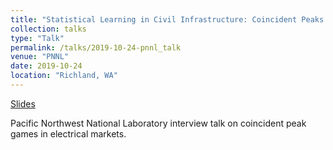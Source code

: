 ```yaml
---
title: "Statistical Learning in Civil Infrastructure: Coincident Peaks in Electrical Markets"
collection: talks
type: "Talk"
permalink: /talks/2019-10-24-pnnl_talk
venue: "PNNL"
date: 2019-10-24
location: "Richland, WA"
---
```


[Slides](https://cpatdowling.github.io/files/pnnl_talk.pdf)

Pacific Northwest National Laboratory interview talk on coincident peak games in electrical markets.

